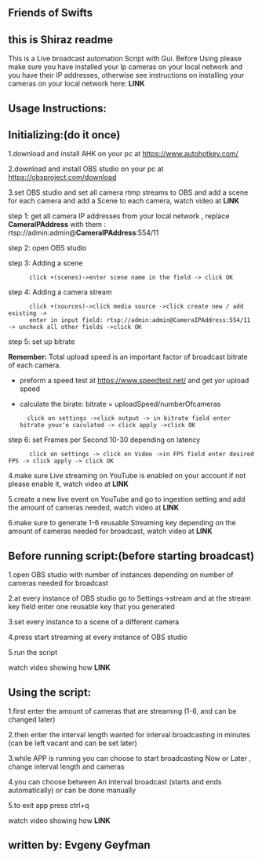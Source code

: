 Friends of Swifts 
------------------------
this is Shiraz readme
------------------------
This is a Live broadcast automation Script with Gui.
Before Using please make sure you have installed your Ip cameras on your local network and you have their IP addresses,
otherwise see instructions on installing your cameras on your local network here: __LINK__

Usage Instructions:
----------------------

Initializing:(do it once)
----------------------
1.download and install AHK on your pc at https://www.autohotkey.com/ 

2.download and install OBS studio on your pc at https://obsproject.com/download 

3.set OBS studio and set all camera rtmp streams to OBS and add a scene for each camera and add a Scene to each camera, watch video at __LINK__ 
  
  step 1: get all camera IP addresses from your local network , replace __CameraIPAddress__  with them : rtsp://admin:admin@__CameraIPAddress__:554/11
  
  step 2: open OBS studio
  
  step 3: Adding a scene

		  click +(scenes)->enter scene name in the field -> click OK
		  
  step 4: Adding a camera stream
  
		  click +(sources)->click media source ->click create new / add existing ->
		  enter in input field: rtsp://admin:admin@CameraIPAddress:554/11 -> uncheck all other fields ->click OK
		  
  step 5: set up bitrate 
  
  __Remember:__ Total upload speed is an important factor of broadcast bitrate of each camera.
  - preform a speed test at https://www.speedtest.net/ and get yor upload speed
  - calculate the birate: bitrate = uploadSpeed/numberOfcameras
  
		  click on settings ->click output -> in bitrate field enter bitrate youv'e caculated -> click apply ->click OK
		  
  step 6: set Frames per Second 10-30 depending on latency 
  
		  click on settings -> click on Video ->in FPS field enter desired FPS -> click apply -> click OK
			
4.make sure Live streaming on YouTube is enabled on your account if not please enable it, watch video at __LINK__ 

5.create a new live event on YouTube and go to ingestion setting and add the amount of cameras needed, watch video at __LINK__ 

6.make sure to generate 1-6 reusable Streaming key depending on the amount of cameras needed for broadcast, watch video at __LINK__ 


Before running script:(before starting broadcast)
----------------------
1.open OBS studio with number of instances depending on number of cameras needed for broadcast

2.at every instance of OBS studio go to Settings->stream and at the stream key field enter one reusable key that you generated

3.set every instance to a scene of a different camera

4.press start streaming at every instance of OBS studio

5.run the script 

watch video showing how __LINK__

Using the script:
----------------------
1.first enter the amount of cameras that are streaming (1-6, and can be changed later)

2.then enter the interval length wanted for interval broadcasting in minutes (can be left vacant and can be set later)

3.while APP is running you can choose to start broadcasting Now or Later , change interval length and cameras

4.you can choose between An interval broadcast (starts and ends automatically) or can be done manually

5.to exit app press ctrl+q

watch video showing how __LINK__

written by: Evgeny Geyfman
-----------------------


